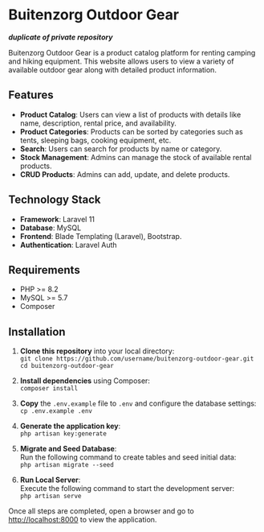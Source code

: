 # Buitenzorg Outdoor Gear
_**duplicate of private repository**_

Buitenzorg Outdoor Gear is a product catalog platform for renting camping and hiking equipment. This website allows users to view a variety of available outdoor gear along with detailed product information.

## Features

- **Product Catalog**: Users can view a list of products with details like name, description, rental price, and availability.
- **Product Categories**: Products can be sorted by categories such as tents, sleeping bags, cooking equipment, etc.
- **Search**: Users can search for products by name or category.
- **Stock Management**: Admins can manage the stock of available rental products.
- **CRUD Products**: Admins can add, update, and delete products.

## Technology Stack

- **Framework**: Laravel 11
- **Database**: MySQL
- **Frontend**: Blade Templating (Laravel), Bootstrap.
- **Authentication**: Laravel Auth

## Requirements

- PHP >= 8.2
- MySQL >= 5.7
- Composer

## Installation

1. **Clone this repository** into your local directory:  
   `git clone https://github.com/username/buitenzorg-outdoor-gear.git`  
   `cd buitenzorg-outdoor-gear`

2. **Install dependencies** using Composer:  
   `composer install`

3. **Copy** the `.env.example` file to `.env` and configure the database settings:  
   `cp .env.example .env`

4. **Generate the application key**:  
   `php artisan key:generate`

5. **Migrate and Seed Database**:  
Run the following command to create tables and seed initial data:  
`php artisan migrate --seed`

6. **Run Local Server**:  
Execute the following command to start the development server:  
`php artisan serve`

Once all steps are completed, open a browser and go to [http://localhost:8000](http://localhost:8000) to view the application.
